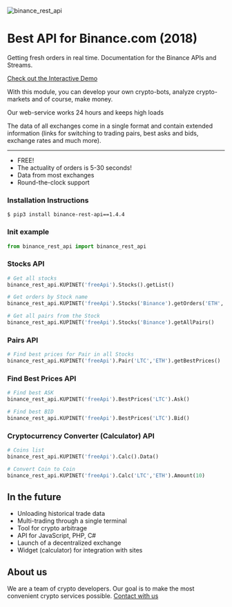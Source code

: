 ![binance_rest_api](https://raw.github.com/bitcoinment/binance_rest_api/master/binance_rest_api.gif)

# Best API for Binance.com (2018)

Getting fresh orders in real time. 
Documentation for the Binance APIs and Streams.

[Check out the Interactive Demo](http://kupi.net/p/docs-api)

With this module, you can develop your own crypto-bots, analyze crypto-markets and of course, make money.

Our web-service works 24 hours and keeps high loads

The data of all exchanges come in a single format and contain extended information (links for switching to trading pairs, best asks and bids, exchange rates and much more).

---

- FREE!
- The actuality of orders is 5-30 seconds!
- Data from most exchanges
- Round-the-clock support


### Installation Instructions
    $ pip3 install binance-rest-api==1.4.4

### Init example
```python
from binance_rest_api import binance_rest_api
```

### Stocks API
```python
# Get all stocks
binance_rest_api.KUPINET('freeApi').Stocks().getList()

# Get orders by Stock name
binance_rest_api.KUPINET('freeApi').Stocks('Binance').getOrders('ETH','BTC')

# Get all pairs from the Stock
binance_rest_api.KUPINET('freeApi').Stocks('Binance').getAllPairs()
```
### Pairs API
```python
# Find best prices for Pair in all Stocks
binance_rest_api.KUPINET('freeApi').Pair('LTC','ETH').getBestPrices()
```
### Find Best Prices API
```python
# Find best ASK
binance_rest_api.KUPINET('freeApi').BestPrices('LTC').Ask()

# Find best BID
binance_rest_api.KUPINET('freeApi').BestPrices('LTC').Bid()
```
### Cryptocurrency Converter (Calculator) API
```python
# Coins list
binance_rest_api.KUPINET('freeApi').Calc().Data()

# Convert Coin to Coin
binance_rest_api.KUPINET('freeApi').Calc('LTC','ETH').Amount(10)
```

## In the future
- Unloading historical trade data
- Multi-trading through a single terminal
- Tool for crypto arbitrage
- API for JavaScript, PHP, C#
- Launch of a decentralized exchange
- Widget (calculator) for integration with sites


## About us
 We are a team of crypto developers. Our goal is to make the most convenient crypto services possible.
[Contact with us](http://kupi.net/p/support)